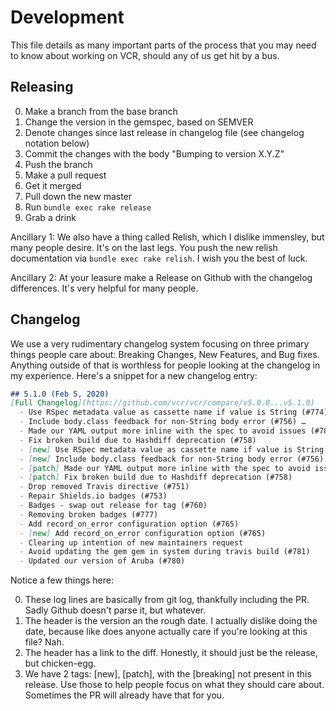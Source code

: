 # Development

This file details as many important parts of the process that you may need to know about working on VCR, should any of us get hit by a bus.

## Releasing

  0. Make a branch from the base branch
  0. Change the version in the gemspec, based on SEMVER
  0. Denote changes since last release in changelog file (see changelog notation below)
  0. Commit the changes with the body "Bumping to version X.Y.Z"
  0. Push the branch
  0. Make a pull request
  0. Get it merged
  0. Pull down the new master
  0. Run `bundle exec rake release`
  0. Grab a drink

Ancillary 1: We also have a thing called Relish, which I dislike immensley, but many people desire. It's on the last legs. You push the new relish documentation via `bundle exec rake relish`. I wish you the best of luck.

Ancillary 2: At your leasure make a Release on Github with the changelog differences. It's very helpful for many people.

## Changelog

We use a very rudimentary changelog system focusing on three primary things people care about: Breaking Changes, New Features, and Bug fixes. Anything outside of that is worthless for people looking at the changelog in my experience. Here's a snippet for a new changelog entry:

``` markdown
## 5.1.0 (Feb 5, 2020)
[Full Changelog](https://github.com/vcr/vcr/compare/v5.0.0...v5.1.0)
  - Use RSpec metadata value as cassette name if value is String (#774)
  - Include body.class feedback for non-String body error (#756) …
  - Made our YAML output more inline with the spec to avoid issues (#782)
  - Fix broken build due to Hashdiff deprecation (#758)
  - [new] Use RSpec metadata value as cassette name if value is String (#774)
  - [new] Include body.class feedback for non-String body error (#756) …
  - [patch] Made our YAML output more inline with the spec to avoid issues (#782)
  - [patch] Fix broken build due to Hashdiff deprecation (#758)
  - Drop removed Travis directive (#751)
  - Repair Shields.io badges (#753)
  - Badges - swap out release for tag (#760)
  - Removing broken badges (#777)
  - Add record_on_error configuration option (#765)
  - [new] Add record_on_error configuration option (#765)
  - Clearing up intention of new maintainers request
  - Avoid updating the gem gem in system during travis build (#781)
  - Updated our version of Aruba (#780)
```

Notice a few things here:

  0. These log lines are basically from git log, thankfully including the PR. Sadly Github doesn't parse it, but whatever.
  0. The header is the version an the rough date. I actually dislike doing the date, because like does anyone actually care if you're looking at this file? Nah.
  0. The header has a link to the diff. Honestly, it should just be the release, but chicken-egg.
  0. We have 2 tags: [new], [patch], with the [breaking] not present in this release. Use those to help people focus on what they should care about. Sometimes the PR will already have that for you.
